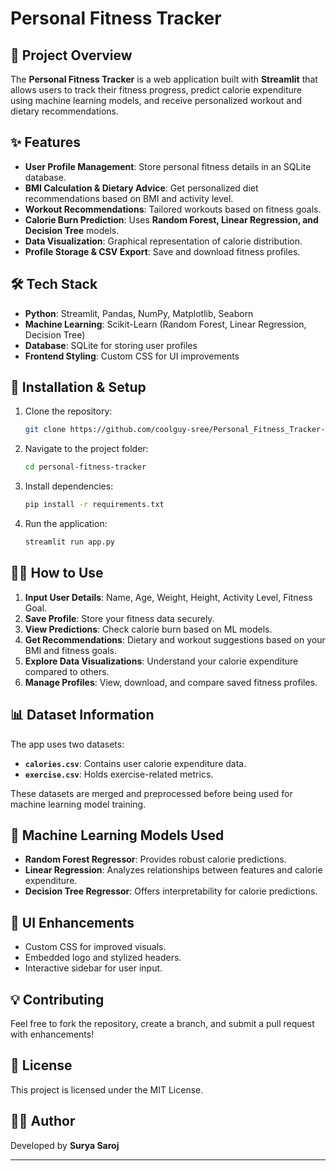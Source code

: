 # Personal Fitness Tracker

## 📌 Project Overview
The **Personal Fitness Tracker** is a web application built with **Streamlit** that allows users to track their fitness progress, predict calorie expenditure using machine learning models, and receive personalized workout and dietary recommendations.

## ✨ Features
- **User Profile Management**: Store personal fitness details in an SQLite database.
- **BMI Calculation & Dietary Advice**: Get personalized diet recommendations based on BMI and activity level.
- **Workout Recommendations**: Tailored workouts based on fitness goals.
- **Calorie Burn Prediction**: Uses **Random Forest, Linear Regression, and Decision Tree** models.
- **Data Visualization**: Graphical representation of calorie distribution.
- **Profile Storage & CSV Export**: Save and download fitness profiles.

## 🛠️ Tech Stack
- **Python**: Streamlit, Pandas, NumPy, Matplotlib, Seaborn
- **Machine Learning**: Scikit-Learn (Random Forest, Linear Regression, Decision Tree)
- **Database**: SQLite for storing user profiles
- **Frontend Styling**: Custom CSS for UI improvements

## 🚀 Installation & Setup
1. Clone the repository:
   ```sh
   git clone https://github.com/coolguy-sree/Personal_Fitness_Tracker-using-Python.git
   ```
2. Navigate to the project folder:
   ```sh
   cd personal-fitness-tracker
   ```
3. Install dependencies:
   ```sh
   pip install -r requirements.txt
   ```
4. Run the application:
   ```sh
   streamlit run app.py
   ```

## 🏋️‍♂️ How to Use
1. **Input User Details**: Name, Age, Weight, Height, Activity Level, Fitness Goal.
2. **Save Profile**: Store your fitness data securely.
3. **View Predictions**: Check calorie burn based on ML models.
4. **Get Recommendations**: Dietary and workout suggestions based on your BMI and fitness goals.
5. **Explore Data Visualizations**: Understand your calorie expenditure compared to others.
6. **Manage Profiles**: View, download, and compare saved fitness profiles.

## 📊 Dataset Information
The app uses two datasets:
- **`calories.csv`**: Contains user calorie expenditure data.
- **`exercise.csv`**: Holds exercise-related metrics.

These datasets are merged and preprocessed before being used for machine learning model training.

## 🤖 Machine Learning Models Used
- **Random Forest Regressor**: Provides robust calorie predictions.
- **Linear Regression**: Analyzes relationships between features and calorie expenditure.
- **Decision Tree Regressor**: Offers interpretability for calorie predictions.

## 🎨 UI Enhancements
- Custom CSS for improved visuals.
- Embedded logo and stylized headers.
- Interactive sidebar for user input.

## 💡 Contributing
Feel free to fork the repository, create a branch, and submit a pull request with enhancements!

## 📜 License
This project is licensed under the MIT License.

## 👨‍💻 Author
Developed by **Surya Saroj**

---

